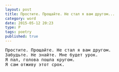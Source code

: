 ```yaml
---
layout: post
title: Простите. Прощайте. Не стал я вам другом...
category: word
date: 2015-05-12 20:23
type: P
tags: poetry
published: true
---
```


<pre>
Простите. Прощайте. Не стал я вам другом.
Забудьте. Не знайте. Мне будет урок.
Я пал, голова пошла кругом.
Я сам отживу этот срок.
</pre>
